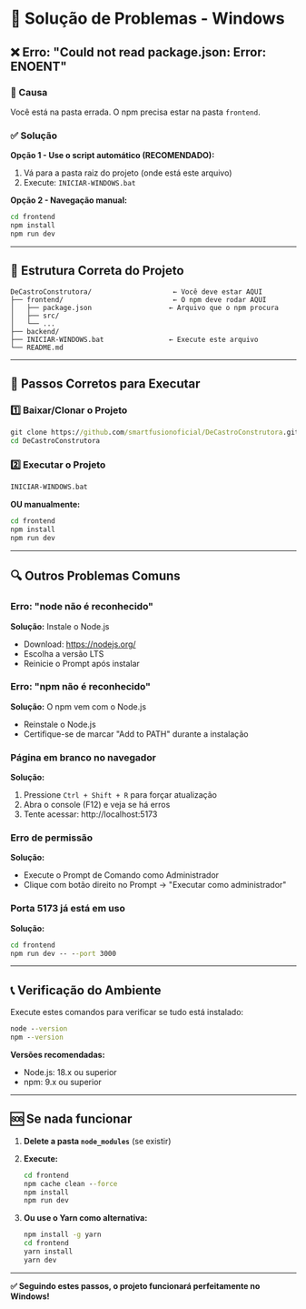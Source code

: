 # 🔧 Solução de Problemas - Windows

## ❌ Erro: "Could not read package.json: Error: ENOENT"

### 🎯 Causa
Você está na pasta errada. O npm precisa estar na pasta `frontend`.

### ✅ Solução

**Opção 1 - Use o script automático (RECOMENDADO):**
1. Vá para a pasta raiz do projeto (onde está este arquivo)
2. Execute: `INICIAR-WINDOWS.bat`

**Opção 2 - Navegação manual:**
```cmd
cd frontend
npm install
npm run dev
```

---

## 📁 Estrutura Correta do Projeto

```
DeCastroConstrutora/                    ← Você deve estar AQUI
├── frontend/                           ← O npm deve rodar AQUI
│   ├── package.json                   ← Arquivo que o npm procura
│   ├── src/
│   └── ...
├── backend/
├── INICIAR-WINDOWS.bat                ← Execute este arquivo
└── README.md
```

---

## 🚀 Passos Corretos para Executar

### 1️⃣ Baixar/Clonar o Projeto
```cmd
git clone https://github.com/smartfusionoficial/DeCastroConstrutora.git
cd DeCastroConstrutora
```

### 2️⃣ Executar o Projeto
```cmd
INICIAR-WINDOWS.bat
```

**OU manualmente:**
```cmd
cd frontend
npm install
npm run dev
```

---

## 🔍 Outros Problemas Comuns

### Erro: "node não é reconhecido"
**Solução:** Instale o Node.js
- Download: https://nodejs.org/
- Escolha a versão LTS
- Reinicie o Prompt após instalar

### Erro: "npm não é reconhecido"
**Solução:** O npm vem com o Node.js
- Reinstale o Node.js
- Certifique-se de marcar "Add to PATH" durante a instalação

### Página em branco no navegador
**Solução:**
1. Pressione `Ctrl + Shift + R` para forçar atualização
2. Abra o console (F12) e veja se há erros
3. Tente acessar: http://localhost:5173

### Erro de permissão
**Solução:**
- Execute o Prompt de Comando como Administrador
- Clique com botão direito no Prompt → "Executar como administrador"

### Porta 5173 já está em uso
**Solução:**
```cmd
cd frontend
npm run dev -- --port 3000
```

---

## 📞 Verificação do Ambiente

Execute estes comandos para verificar se tudo está instalado:

```cmd
node --version
npm --version
```

**Versões recomendadas:**
- Node.js: 18.x ou superior
- npm: 9.x ou superior

---

## 🆘 Se nada funcionar

1. **Delete a pasta `node_modules`** (se existir)
2. **Execute:**
   ```cmd
   cd frontend
   npm cache clean --force
   npm install
   npm run dev
   ```

3. **Ou use o Yarn como alternativa:**
   ```cmd
   npm install -g yarn
   cd frontend
   yarn install
   yarn dev
   ```

---

**✅ Seguindo estes passos, o projeto funcionará perfeitamente no Windows!**
